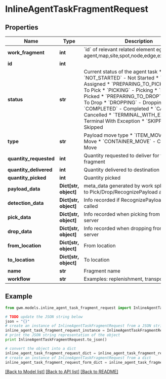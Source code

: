 # InlineAgentTaskFragmentRequest


## Properties
Name | Type | Description | Notes
------------ | ------------- | ------------- | -------------
**work_fragment** | **int** | &#x60;id&#x60; of relevant related element eg: agent,map,site,spot,node,edge,external_device | [optional] 
**id** | **int** |  | [optional] 
**status** | **str** | Current status of the agent task  * &#x60;NOT_STARTED&#x60; - Not Started * &#x60;ASSIGNED&#x60; - Assigned * &#x60;PREPARING_TO_PICK&#x60; - Preparing To Pick * &#x60;PICKING&#x60; - Picking * &#x60;PICKED&#x60; - Picked * &#x60;PREPARING_TO_DROP&#x60; - Preparing To Drop * &#x60;DROPPING&#x60; - Dropping * &#x60;COMPLETED&#x60; - Completed * &#x60;CANCELLED&#x60; - Cancelled * &#x60;TERMINAL_WITH_EXCEPTION&#x60; - Terminal With Exception * &#x60;SKIPPED&#x60; - Skipped | [optional] 
**type** | **str** | Payload move type  * &#x60;ITEM_MOVE&#x60; - Item Move * &#x60;CONTAINER_MOVE&#x60; - Container Move | [optional] 
**quantity_requested** | **int** | Quantity requested to deliver for this task fragment | [optional] 
**quantity_delivered** | **int** | Quantity delivered to destination | [optional] 
**quantity_picked** | **int** | Quantity picked | [optional] 
**payload_data** | **Dict[str, object]** | meta_data generated by work splitter to pass to Pick/Drop/RecognizePayload actions | [optional] 
**detection_data** | **Dict[str, object]** | Info recorded if RecognizePayload action is called | [optional] 
**pick_data** | **Dict[str, object]** | Info recorded when picking from PickDrop server | [optional] 
**drop_data** | **Dict[str, object]** | Info recorded when dropping from PickDrop server | [optional] 
**from_location** | **Dict[str, object]** | From location | [optional] 
**to_location** | **Dict[str, object]** | To location | [optional] 
**name** | **str** | Fragment name | [optional] 
**workflow** | **str** | Examples: replenishment, transport | [optional] 

## Example

```python
from gwm.models.inline_agent_task_fragment_request import InlineAgentTaskFragmentRequest

# TODO update the JSON string below
json = "{}"
# create an instance of InlineAgentTaskFragmentRequest from a JSON string
inline_agent_task_fragment_request_instance = InlineAgentTaskFragmentRequest.from_json(json)
# print the JSON string representation of the object
print InlineAgentTaskFragmentRequest.to_json()

# convert the object into a dict
inline_agent_task_fragment_request_dict = inline_agent_task_fragment_request_instance.to_dict()
# create an instance of InlineAgentTaskFragmentRequest from a dict
inline_agent_task_fragment_request_form_dict = inline_agent_task_fragment_request.from_dict(inline_agent_task_fragment_request_dict)
```
[[Back to Model list]](../README.md#documentation-for-models) [[Back to API list]](../README.md#documentation-for-api-endpoints) [[Back to README]](../README.md)


